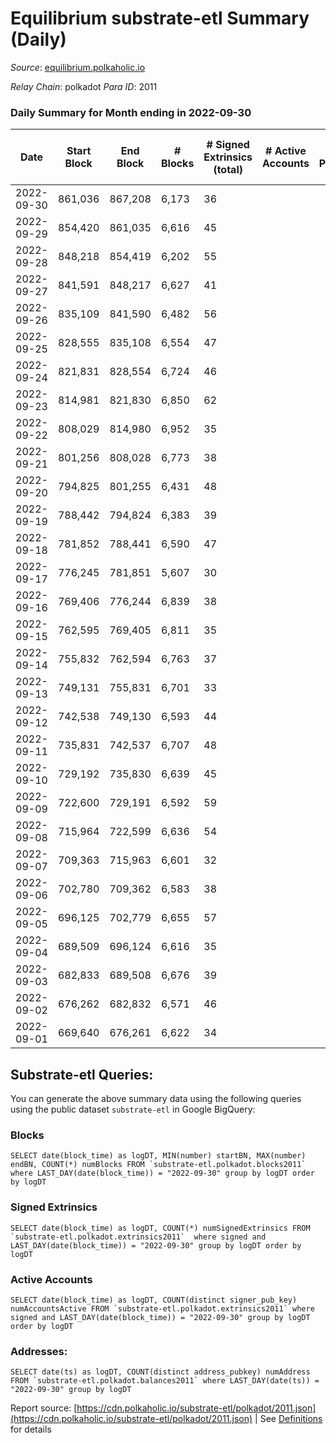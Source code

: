 # Equilibrium substrate-etl Summary (Daily)

_Source_: [equilibrium.polkaholic.io](https://equilibrium.polkaholic.io)

*Relay Chain*: polkadot
*Para ID*: 2011



### Daily Summary for Month ending in 2022-09-30


| Date | Start Block | End Block | # Blocks | # Signed Extrinsics (total) | # Active Accounts | # Passive | # New | # Addresses with Balances | # Events | # Transfers | # XCM Transfers In | # XCM Transfers Out |
| ---- | ----------- | --------- | -------- | --------------------------- | ----------------- | --------- | ----- | ------------------------- | -------- | ----------- | ------------------ | ------------------- |
| 2022-09-30 | 861,036 | 867,208 | 6,173  | 36 |  |  |  | 7,522 | 132,007 |   |   |   |
| 2022-09-29 | 854,420 | 861,035 | 6,616  | 45 |  |  |  |  | 147,046 |   |   |   |
| 2022-09-28 | 848,218 | 854,419 | 6,202  | 55 |  |  |  |  | 133,335 |   |   |   |
| 2022-09-27 | 841,591 | 848,217 | 6,627  | 41 |  |  |  |  | 147,365 |   |   |   |
| 2022-09-26 | 835,109 | 841,590 | 6,482  | 56 |  |  |  |  | 142,614 |   |   |   |
| 2022-09-25 | 828,555 | 835,108 | 6,554  | 47 |  |  |  |  | 145,004 |   |   |   |
| 2022-09-24 | 821,831 | 828,554 | 6,724  | 46 |  |  |  |  | 150,556 |   |   |   |
| 2022-09-23 | 814,981 | 821,830 | 6,850  | 62 |  |  |  |  | 153,796 |   |   |   |
| 2022-09-22 | 808,029 | 814,980 | 6,952  | 35 |  |  |  |  | 157,007 |   |   |   |
| 2022-09-21 | 801,256 | 808,028 | 6,773  | 38 |  |  |  |  | 151,279 |   |   |   |
| 2022-09-20 | 794,825 | 801,255 | 6,431  | 48 |  |  |  | 7,522 | 140,346 |   |   |   |
| 2022-09-19 | 788,442 | 794,824 | 6,383  | 39 |  |  |  | 7,522 | 139,704 |   |   |   |
| 2022-09-18 | 781,852 | 788,441 | 6,590  | 47 |  |  |  | 7,521 | 145,543 |   |   |   |
| 2022-09-17 | 776,245 | 781,851 | 5,607  | 30 |  |  |  |  | 125,413 |   |   |   |
| 2022-09-16 | 769,406 | 776,244 | 6,839  | 38 |  |  |  |  | 155,210 |   |   |   |
| 2022-09-15 | 762,595 | 769,405 | 6,811  | 35 |  |  |  |  | 154,540 |   |   |   |
| 2022-09-14 | 755,832 | 762,594 | 6,763  | 37 |  |  |  |  | 153,467 |   |   |   |
| 2022-09-13 | 749,131 | 755,831 | 6,701  | 33 |  |  |  |  | 151,561 |   |   |   |
| 2022-09-12 | 742,538 | 749,130 | 6,593  | 44 |  |  |  |  | 149,664 |   |   |   |
| 2022-09-11 | 735,831 | 742,537 | 6,707  | 48 |  |  |  |  | 152,254 |   |   |   |
| 2022-09-10 | 729,192 | 735,830 | 6,639  | 45 |  |  |  |  | 150,705 |   |   |   |
| 2022-09-09 | 722,600 | 729,191 | 6,592  | 59 |  |  |  | 7,522 | 149,700 |   |   |   |
| 2022-09-08 | 715,964 | 722,599 | 6,636  | 54 |  |  |  |  | 150,660 |   |   |   |
| 2022-09-07 | 709,363 | 715,963 | 6,601  | 32 |  |  |  |  | 149,785 |   |   |   |
| 2022-09-06 | 702,780 | 709,362 | 6,583  | 38 |  |  |  |  | 149,399 |   | 1 ($0.96) |   |
| 2022-09-05 | 696,125 | 702,779 | 6,655  | 57 |  |  |  |  | 150,545 |   |   |   |
| 2022-09-04 | 689,509 | 696,124 | 6,616  | 35 |  |  |  |  | 150,170 |   |   |   |
| 2022-09-03 | 682,833 | 689,508 | 6,676  | 39 |  |  |  |  | 151,473 |   |   |   |
| 2022-09-02 | 676,262 | 682,832 | 6,571  | 46 |  |  |  |  | 149,172 |   |   |   |
| 2022-09-01 | 669,640 | 676,261 | 6,622  | 34 |  |  |  |  | 149,842 |   |   |   |

## Substrate-etl Queries:
You can generate the above summary data using the following queries using the public dataset `substrate-etl` in Google BigQuery:


### Blocks
```
SELECT date(block_time) as logDT, MIN(number) startBN, MAX(number) endBN, COUNT(*) numBlocks FROM `substrate-etl.polkadot.blocks2011`  where LAST_DAY(date(block_time)) = "2022-09-30" group by logDT order by logDT
```


### Signed Extrinsics
```
SELECT date(block_time) as logDT, COUNT(*) numSignedExtrinsics FROM `substrate-etl.polkadot.extrinsics2011`  where signed and LAST_DAY(date(block_time)) = "2022-09-30" group by logDT order by logDT
```


### Active Accounts
```
SELECT date(block_time) as logDT, COUNT(distinct signer_pub_key) numAccountsActive FROM `substrate-etl.polkadot.extrinsics2011` where signed and LAST_DAY(date(block_time)) = "2022-09-30" group by logDT order by logDT
```


### Addresses:
```
SELECT date(ts) as logDT, COUNT(distinct address_pubkey) numAddress FROM `substrate-etl.polkadot.balances2011` where LAST_DAY(date(ts)) = "2022-09-30" group by logDT
```



Report source: [https://cdn.polkaholic.io/substrate-etl/polkadot/2011.json](https://cdn.polkaholic.io/substrate-etl/polkadot/2011.json) | See [Definitions](/DEFINITIONS.md) for details
